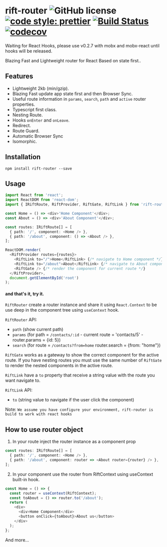 # rift-router ![GitHub license](https://img.shields.io/badge/license-MIT-blue.svg) [![code style: prettier](https://img.shields.io/badge/code_style-prettier-ff69b4.svg?style=flat-square)](https://github.com/prettier/prettier) [![Build Status](https://travis-ci.org/Cervantes007/rift-router.svg?branch=master)](https://travis-ci.org/Cervantes007/rift-router) [![codecov](https://codecov.io/gh/Cervantes007/rift-router/branch/master/graph/badge.svg)](https://codecov.io/gh/Cervantes007/rift-router)

Waiting for React Hooks, please use v0.2.7 with mobx and mobx-react until hooks will be released.

Blazing Fast and Lightweight router for React Based on state first..

## Features

- Lightweight 2kb (min/gzip).
- Blazing Fast update app state first and then Browser Sync.
- Useful route information in `params`, `search`, `path` and `active` router properties.
- Typescript first class.
- Nesting Route.
- Hooks `onEnter` and `onLeave`.
- Redirect.
- Route Guard.
- Automatic Browser Sync
- Isomorphic.

## Installation

`npm install rift-router --save`

## Usage

```typescript
import React from 'react';
import ReactDOM from 'react-dom';
import { IRiftRoute, RiftProvider, RiftGate, RiftLink } from 'rift-router';

const Home = () => <div>'Home Component'</div>;
const About = () => <div>'About Component'</div>;

const routes: IRiftRoute[] = [
  { path: '/', component: <Home /> },
  { path: '/about', component: () => <About /> },
];

ReactDOM.render(
  <RiftProvider routes={routes}>
    <RiftLink to="/">Home</RiftLink> {/* navigate to Home component */}
    <RiftLink to="/about">About</RiftLink> {/* navigate to About component */}
    <RiftGate /> {/* render the component for current route */}
  </RiftProvider>,
  document.getElementById('root')
);
```

#### and that's it, try it.

`RiftRouter` create a router instance and share it using `React.Context` to be use deep in the component tree using
`useContext` hook.

`RiftRouter` API:

- `path` (show current path)
- `params` (for path = `/contacts/:id` - current route = 'contacts/5' - router.params = {id: 5})
- `search` (for route = `/contacts?from=home` router.search = {from: "home"})

`RiftGate` works as a gateway to show the correct component for the active route. If you have nesting routes you must
use the same number of `RiftGate` to render the nested components in the active route.

`RiftLink` have a `to` property that receive a string value with the route you want navigate to.

`RiftLink` API:

- `to` (string value to navigate if the user click the component)

Note: `We assume you have configure your environment, rift-router is build to work with react hooks`

## How to use router object

1.  In your route inject the router instance as a component prop

```typescript
const routes: IRiftRoute[] = [
  { path: '/', component: <Home /> },
  { path: '/about', component: router => <About router={router} /> },
];
```

2.  In your component use the router from RiftContext using useContext built-in hook.

```typescript
const Home = () => {
  const router = useContext(RiftContext);
  const toAbout = () => router.to('/about');
  return (
    <div>
      <div>Home Component</div>
      <button onClick={toAbout}>About us</button>
    </div>
  );
};
```

And more...

